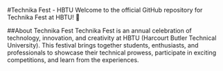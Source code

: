 #Technika Fest - HBTU
Welcome to the official GitHub repository for Technika Fest at HBTU! 🚀


##About Technika Fest
Technika Fest is an annual celebration of technology, innovation, and creativity at HBTU (Harcourt Butler Technical University). This festival brings together students, enthusiasts, and professionals to showcase their technical prowess, participate in exciting competitions, and learn from the experiences.
